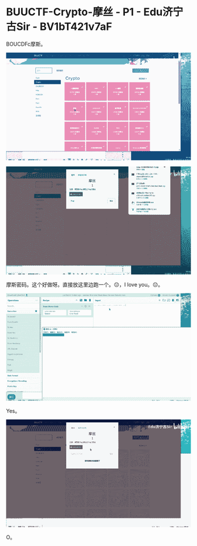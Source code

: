 # BUUCTF-Crypto-摩丝 - P1 - Edu济宁古Sir - BV1bT421v7aF

BOUCDFc摩斯。

![](img/7d7a92d0d35f9f5d6b44f381a9c8379f_1.png)

![](img/7d7a92d0d35f9f5d6b44f381a9c8379f_2.png)

摩斯密码。这个好做呀。直接放这里边跑一个。😔，I love you。😔。

![](img/7d7a92d0d35f9f5d6b44f381a9c8379f_4.png)

Yes。

![](img/7d7a92d0d35f9f5d6b44f381a9c8379f_6.png)

O。